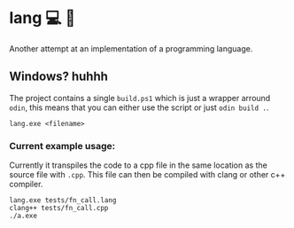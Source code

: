 # lang :computer: :page_facing_up: 

Another attempt at an implementation of a programming language.

## Windows? huhhh

The project contains a single `build.ps1` which is just a wrapper arround `odin`, this means that you can either use the script or just `odin build .`.

```
lang.exe <filename>
```

### Current example usage:

Currently it transpiles the code to a cpp file in the same location as the source file with `.cpp`.
This file can then be compiled with clang or other c++ compiler.

```
lang.exe tests/fn_call.lang
clang++ tests/fn_call.cpp
./a.exe
```
